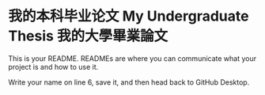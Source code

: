 # 我的本科毕业论文 My Undergraduate Thesis 我的大學畢業論文



This is your README. READMEs are where you can communicate what your project is and how to use it.

Write your name on line 6, save it, and then head back to GitHub Desktop.
